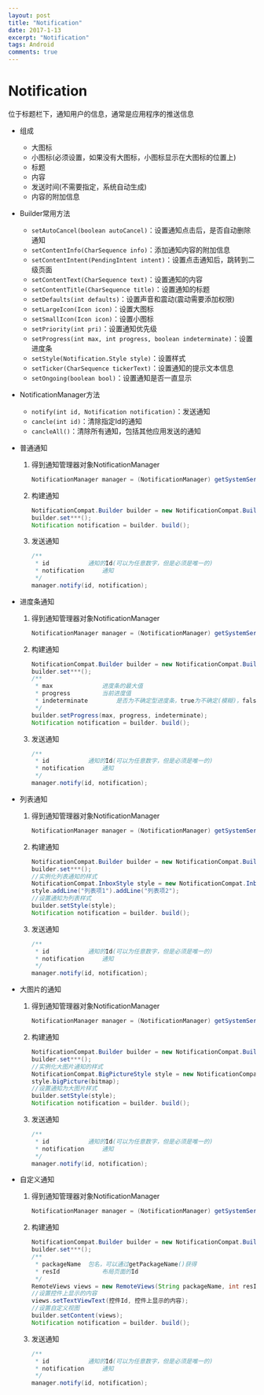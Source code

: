 ```yaml
---
layout: post
title: "Notification"
date: 2017-1-13
excerpt: "Notification"
tags: Android
comments: true
---
```


# Notification
位于标题栏下，通知用户的信息，通常是应用程序的推送信息

- 组成
	- 大图标
	- 小图标(必须设置，如果没有大图标，小图标显示在大图标的位置上)
	- 标题
	- 内容
	- 发送时间(不需要指定，系统自动生成)
	- 内容的附加信息

- Builder常用方法
	- ``setAutoCancel(boolean autoCancel)``：设置通知点击后，是否自动删除通知
	- ``setContentInfo(CharSequence info)``：添加通知内容的附加信息
	- ``setContentIntent(PendingIntent intent)``：设置点击通知后，跳转到二级页面
	- ``setContentText(CharSequence text)``：设置通知的内容
	- ``setContentTitle(CharSequence title)``：设置通知的标题
	- ``setDefaults(int defaults)``：设置声音和震动(震动需要添加权限)
	- ``setLargeIcon(Icon icon)``：设置大图标
	- ``setSmallIcon(Icon icon)``：设置小图标
	- ``setPriority(int pri)``：设置通知优先级
	- ``setProgress(int max, int progress, boolean indeterminate)``：设置进度条
	- ``setStyle(Notification.Style style)``：设置样式
	- ``setTicker(CharSequence tickerText)``：设置通知的提示文本信息
	- ``setOngoing(boolean bool)``：设置通知是否一直显示

- NotificationManager方法
	- ``notify(int id, Notification notification)``：发送通知
	- ``cancle(int id)``：清除指定Id的通知
	- ``cancleAll()``：清除所有通知，包括其他应用发送的通知
	
- 普通通知
	1. 得到通知管理器对象NotificationManager
		
		```java
		NotificationManager manager = (NotificationManager) getSystemService(NOTIFICATION_SERVICE);
		```
		
	2. 构建通知
		
		```java
		NotificationCompat.Builder builder = new NotificationCompat.Builder(this);
		builder.set***();
		Notification notification = builder. build();
		```
		
	3. 发送通知
		
		```java
		/**
		 * id			通知的Id(可以为任意数字，但是必须是唯一的)
		 * notification		通知
		 */
		manager.notify(id, notification);
		```
		
- 进度条通知
	1. 得到通知管理器对象NotificationManager
		
		```java
		NotificationManager manager = (NotificationManager) getSystemService(NOTIFICATION_SERVICE);
		```
		
	2. 构建通知
		
		```java
		NotificationCompat.Builder builder = new NotificationCompat.Builder(this);
		builder.set***();
		/**
		 * max				进度条的最大值
		 * progress			当前进度值
		 * indeterminate		是否为不确定型进度条，true为不确定(模糊)，false为确定(精确)
		 */
		builder.setProgress(max, progress, indeterminate);
		Notification notification = builder. build();
		```
		
	3. 发送通知
		
		```java
		/**
		 * id			通知的Id(可以为任意数字，但是必须是唯一的)
		 * notification		通知
		 */
		manager.notify(id, notification);
		```
		
- 列表通知
	1. 得到通知管理器对象NotificationManager
		
		```java
		NotificationManager manager = (NotificationManager) getSystemService(NOTIFICATION_SERVICE);
		```
		
	2. 构建通知
		
		```java
		NotificationCompat.Builder builder = new NotificationCompat.Builder(this);
		builder.set***();
		//实例化列表通知的样式
		NotificationCompat.InboxStyle style = new NotificationCompat.InboxStyle();
		style.addLine("列表项1").addLine("列表项2");
		//设置通知为列表样式
		builder.setStyle(style);
		Notification notification = builder. build();
		```
		
	3. 发送通知
		
		```java
		/**
		 * id			通知的Id(可以为任意数字，但是必须是唯一的)
		 * notification		通知
		 */
		manager.notify(id, notification);
		```
		
- 大图片的通知
	1. 得到通知管理器对象NotificationManager
		
		```java
		NotificationManager manager = (NotificationManager) getSystemService(NOTIFICATION_SERVICE);
		```
		
	2. 构建通知
		
		```java
		NotificationCompat.Builder builder = new NotificationCompat.Builder(this);
		builder.set***();
		//实例化大图片通知的样式
		NotificationCompat.BigPictureStyle style = new NotificationCompat.BigPictureStyle();
		style.bigPicture(bitmap);
		//设置通知为大图片样式
		builder.setStyle(style);
		Notification notification = builder. build();
		```
		
	3. 发送通知
		
		```java
		/**
		 * id			通知的Id(可以为任意数字，但是必须是唯一的)
		 * notification		通知
		 */
		manager.notify(id, notification);
		```

- 自定义通知
	1. 得到通知管理器对象NotificationManager
		
		```java
		NotificationManager manager = (NotificationManager) getSystemService(NOTIFICATION_SERVICE);
		```
		
	2. 构建通知
		
		```java
		NotificationCompat.Builder builder = new NotificationCompat.Builder(this);
		builder.set***();
		/**
		 * packageName	包名，可以通过getPackageName()获得
		 * resId			布局页面的Id
		 */
		RemoteViews views = new RemoteViews(String packageName, int resId);
		//设置控件上显示的内容
		views.setTextViewText(控件Id, 控件上显示的内容);
		//设置自定义视图
		builder.setContent(views);
		Notification notification = builder. build();
		```
		
	3. 发送通知
		
		```java
		/**
		 * id			通知的Id(可以为任意数字，但是必须是唯一的)
		 * notification		通知
		 */
		manager.notify(id, notification);
		```